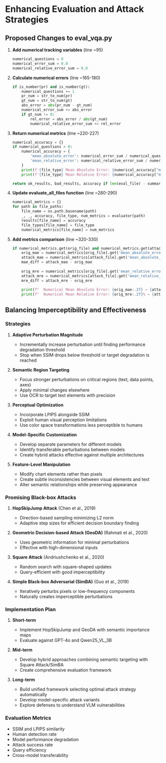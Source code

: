 # Enhancing Evaluation and Attack Strategies

## Proposed Changes to eval_vqa.py

1. **Add numerical tracking variables** (line ~95)
   ```python
   numerical_questions = 0
   numerical_error_sum = 0.0
   numerical_relative_error_sum = 0.0
   ```

2. **Calculate numerical errors** (line ~165-180)
   ```python
   if is_number(pr) and is_number(gt):
       numerical_questions += 1
       pr_num = str_to_num(pr)
       gt_num = str_to_num(gt)
       abs_error = abs(pr_num - gt_num)
       numerical_error_sum += abs_error
       if gt_num != 0:
           rel_error = abs_error / abs(gt_num)
           numerical_relative_error_sum += rel_error
   ```

3. **Return numerical metrics** (line ~220-227)
   ```python
   numerical_accuracy = {}
   if numerical_questions > 0:
       numerical_accuracy = {
           'mean_absolute_error': numerical_error_sum / numerical_questions,
           'mean_relative_error': numerical_relative_error_sum / numerical_questions
       }
       print(f'{file_type} Mean Absolute Error: {numerical_accuracy["mean_absolute_error"]:.2f}')
       print(f'{file_type} Mean Relative Error: {numerical_accuracy["mean_relative_error"]*100:.2f}%')
   
   return ok_results, bad_results, accuracy if len(eval_file) - summary_cnt > 0 else 0, file_type, numerical_accuracy if numerical_questions > 0 else {}
   ```

4. **Update evaluate_all_files function** (line ~280-290)
   ```python
   numerical_metrics = {}
   for path in file_paths:
       file_name = os.path.basename(path)
       _, _, accuracy, file_type, num_metrics = evaluator(path)
       results[file_name] = accuracy
       file_types[file_name] = file_type
       numerical_metrics[file_name] = num_metrics
   ```

5. **Add metrics comparison** (line ~320-330)
   ```python
   if numerical_metrics.get(orig_file) and numerical_metrics.get(attack_file):
       orig_mae = numerical_metrics[orig_file].get('mean_absolute_error', 0)
       attack_mae = numerical_metrics[attack_file].get('mean_absolute_error', 0)
       mae_diff = attack_mae - orig_mae
       
       orig_mre = numerical_metrics[orig_file].get('mean_relative_error', 0) * 100
       attack_mre = numerical_metrics[attack_file].get('mean_relative_error', 0) * 100
       mre_diff = attack_mre - orig_mre
       
       print(f"  Numerical Mean Absolute Error: {orig_mae:.2f} → {attack_mae:.2f} ({'+' if mae_diff > 0 else ''}{mae_diff:.2f})")
       print(f"  Numerical Mean Relative Error: {orig_mre:.2f}% → {attack_mre:.2f}% ({'+' if mre_diff > 0 else ''}{mre_diff:.2f}%)")
   ```

## Balancing Imperceptibility and Effectiveness

### Strategies

1. **Adaptive Perturbation Magnitude**
   - Incrementally increase perturbation until finding performance degradation threshold
   - Stop when SSIM drops below threshold or target degradation is reached

2. **Semantic Region Targeting**
   - Focus stronger perturbations on critical regions (text, data points, axes)
   - Apply minimal changes elsewhere
   - Use OCR to target text elements with precision

3. **Perceptual Optimization**
   - Incorporate LPIPS alongside SSIM
   - Exploit human visual perception limitations
   - Use color space transformations less perceptible to humans

4. **Model-Specific Customization**
   - Develop separate parameters for different models
   - Identify transferable perturbations between models
   - Create hybrid attacks effective against multiple architectures

5. **Feature-Level Manipulation**
   - Modify chart elements rather than pixels
   - Create subtle inconsistencies between visual elements and text
   - Alter semantic relationships while preserving appearance

### Promising Black-box Attacks

1. **HopSkipJump Attack** (Chen et al., 2019)
   - Direction-based sampling minimizing L2 norm
   - Adaptive step sizes for efficient decision boundary finding

2. **Geometric Decision-based Attack (GeoDA)** (Rahmati et al., 2020)
   - Uses geometric information for minimal perturbations
   - Effective with high-dimensional inputs

3. **Square Attack** (Andriushchenko et al., 2020)
   - Random search with square-shaped updates
   - Query-efficient with good imperceptibility

4. **Simple Black-box Adversarial (SimBA)** (Guo et al., 2019)
   - Iteratively perturbs pixels or low-frequency components
   - Naturally creates imperceptible perturbations

### Implementation Plan

1. **Short-term**
   - Implement HopSkipJump and GeoDA with semantic importance maps
   - Evaluate against GPT-4o and Qwen25_VL_3B

2. **Mid-term**
   - Develop hybrid approaches combining semantic targeting with Square Attack/SimBA
   - Create comprehensive evaluation framework

3. **Long-term**
   - Build unified framework selecting optimal attack strategy automatically
   - Develop model-specific attack variants
   - Explore defenses to understand VLM vulnerabilities

### Evaluation Metrics
- SSIM and LPIPS similarity
- Human detection rate
- Model performance degradation
- Attack success rate
- Query efficiency
- Cross-model transferability
